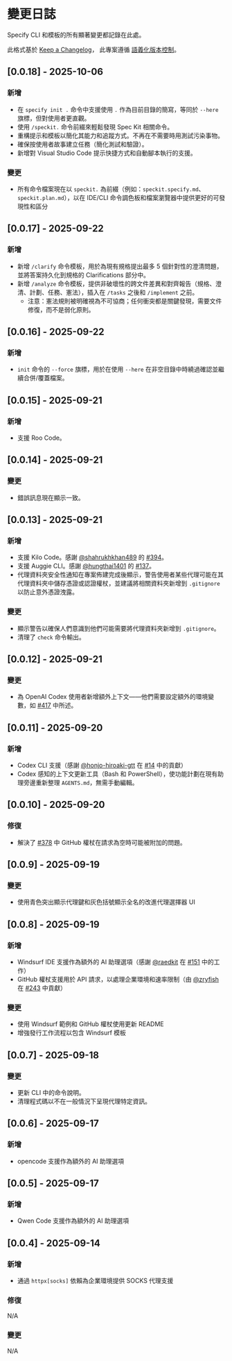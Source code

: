 # 變更日誌

<!-- markdownlint-disable MD024 -->

Specify CLI 和模板的所有顯著變更都記錄在此處。

此格式基於 [Keep a Changelog](https://keepachangelog.com/en/1.0.0/)，
此專案遵循 [語義化版本控制](https://semver.org/spec/v2.0.0.html)。

## [0.0.18] - 2025-10-06

### 新增

- 在 `specify init .` 命令中支援使用 `.` 作為目前目錄的簡寫，等同於 `--here` 旗標，但對使用者更直觀。
- 使用 `/speckit.` 命令前綴來輕鬆發現 Spec Kit 相關命令。
- 重構提示和模板以簡化其能力和追蹤方式。不再在不需要時用測試污染事物。
- 確保按使用者故事建立任務（簡化測試和驗證）。
- 新增對 Visual Studio Code 提示快捷方式和自動腳本執行的支援。

### 變更

- 所有命令檔案現在以 `speckit.` 為前綴（例如：`speckit.specify.md`、`speckit.plan.md`），以在 IDE/CLI 命令調色板和檔案瀏覽器中提供更好的可發現性和區分

## [0.0.17] - 2025-09-22

### 新增

- 新增 `/clarify` 命令模板，用於為現有規格提出最多 5 個針對性的澄清問題，並將答案持久化到規格的 Clarifications 部分中。
- 新增 `/analyze` 命令模板，提供非破壞性的跨文件差異和對齊報告（規格、澄清、計劃、任務、憲法），插入在 `/tasks` 之後和 `/implement` 之前。
	- 注意：憲法規則被明確視為不可協商；任何衝突都是關鍵發現，需要文件修復，而不是弱化原則。

## [0.0.16] - 2025-09-22

### 新增

- `init` 命令的 `--force` 旗標，用於在使用 `--here` 在非空目錄中時繞過確認並繼續合併/覆蓋檔案。

## [0.0.15] - 2025-09-21

### 新增

- 支援 Roo Code。

## [0.0.14] - 2025-09-21

### 變更

- 錯誤訊息現在顯示一致。

## [0.0.13] - 2025-09-21

### 新增

- 支援 Kilo Code。感謝 [@shahrukhkhan489](https://github.com/shahrukhkhan489) 的 [#394](https://github.com/github/spec-kit/pull/394)。
- 支援 Auggie CLI。感謝 [@hungthai1401](https://github.com/hungthai1401) 的 [#137](https://github.com/github/spec-kit/pull/137)。
- 代理資料夾安全性通知在專案佈建完成後顯示，警告使用者某些代理可能在其代理資料夾中儲存憑證或認證權杖，並建議將相關資料夾新增到 `.gitignore` 以防止意外憑證洩露。

### 變更

- 顯示警告以確保人們意識到他們可能需要將代理資料夾新增到 `.gitignore`。
- 清理了 `check` 命令輸出。

## [0.0.12] - 2025-09-21

### 變更

- 為 OpenAI Codex 使用者新增額外上下文——他們需要設定額外的環境變數，如 [#417](https://github.com/github/spec-kit/issues/417) 中所述。

## [0.0.11] - 2025-09-20

### 新增

- Codex CLI 支援（感謝 [@honjo-hiroaki-gtt](https://github.com/honjo-hiroaki-gtt) 在 [#14](https://github.com/github/spec-kit/pull/14) 中的貢獻）
- Codex 感知的上下文更新工具（Bash 和 PowerShell），使功能計劃在現有助理旁邊重新整理 `AGENTS.md`，無需手動編輯。

## [0.0.10] - 2025-09-20

### 修復

- 解決了 [#378](https://github.com/github/spec-kit/issues/378) 中 GitHub 權杖在請求為空時可能被附加的問題。

## [0.0.9] - 2025-09-19

### 變更

- 使用青色突出顯示代理鍵和灰色括號顯示全名的改進代理選擇器 UI

## [0.0.8] - 2025-09-19

### 新增

- Windsurf IDE 支援作為額外的 AI 助理選項（感謝 [@raedkit](https://github.com/raedkit) 在 [#151](https://github.com/github/spec-kit/pull/151) 中的工作）
- GitHub 權杖支援用於 API 請求，以處理企業環境和速率限制（由 [@zryfish](https://github.com/@zryfish) 在 [#243](https://github.com/github/spec-kit/pull/243) 中貢獻）

### 變更

- 使用 Windsurf 範例和 GitHub 權杖使用更新 README
- 增強發行工作流程以包含 Windsurf 模板

## [0.0.7] - 2025-09-18

### 變更

- 更新 CLI 中的命令說明。
- 清理程式碼以不在一般情況下呈現代理特定資訊。


## [0.0.6] - 2025-09-17

### 新增

- opencode 支援作為額外的 AI 助理選項

## [0.0.5] - 2025-09-17

### 新增

- Qwen Code 支援作為額外的 AI 助理選項

## [0.0.4] - 2025-09-14

### 新增

- 通過 `httpx[socks]` 依賴為企業環境提供 SOCKS 代理支援

### 修復

N/A

### 變更

N/A
